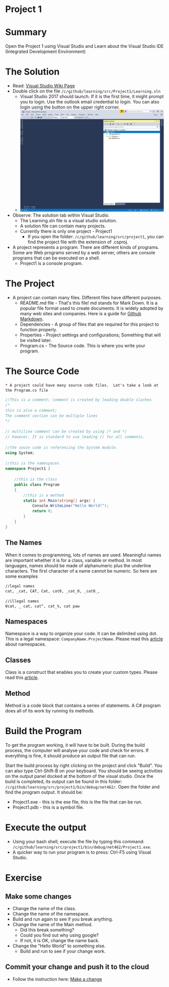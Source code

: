 # Project 1

# Summary
Open the Project 1 using Visual Studio and Learn about the Visual Studio IDE (Integrated Development Environment)

# The Solution
* Read: [Visual Studio Wiki Page](https://en.wikipedia.org/wiki/Microsoft_Visual_Studio)
* Double click on the file `/c/github/learning/src/Project1/Learning.sln`
    * Visual Studio 2017 should launch.  If it is the first time, it might prompt you to login.  Use the outlook email credential to login.  You can also login using the button on the upper right corner.
    * ![Figure 1: Visual Studio Solution](../../images/project1_solution.jpg)
* Observe: The solution tab within Visual Studio.
    * The Learning.sln file is a visual studio solution.
    * A solution file can contain many projects.
    * Currently there is only one project - Project1
        * If you open the folder: `/c/github/learning/src/project1`, you can find the project file with the extension of .csproj.
* A project represents a program.  There are different kinds of programs.  Some are Web programs served by a web server, others are console programs that can be executed on a shell.
    * Project1 is a console program.

# The Project
* A project can contain many files.  Different files have different purposes.
    * README.md file - That's this file!  md stands for Mark Down.  It is a popular file format used to create documents.  It is widely adopted by many web sites and companies.  Here is a guide for [Github Markdown](https://guides.github.com/features/mastering-markdown/).
    * Dependencies - A group of files that are required for this project to function properly.
    * Properties - Project settings and configurations;  Something that will be visited later.
    * Program.cs - The Source code.  This is where you write your program.  
    
# The Source Code
    * A project could have many source code files.  Let's take a look at the Program.cs file

```csharp
//This is a comment; comment is created by leading double slashes
/* 
this is also a comment;
The comment section can be multiple lines
*/

// multiline comment can be created by using /* and */
// however, It is standard to use leading // for all comments.

//the souce code is referencing the System module.
using System;

//this is the namespaces
namespace Project1 {

    //this is the class
    public class Program
    { 
        //this is a method
        static int Main(string[] args) {
            Console.WriteLine("Hello World!");
            return 0;
        }
    }
}
```

## The Names
When it comes to programming, lots of names are used.  Meaningful names are important whether it is for a class, variable or method.  In most languages, names should be made of alphanumeric plus the underline characters.  The first character of a name cannot be numeric.  So here are some examples
```
//legal names
cat, _cat, CAT, Cat, cat0, _cat_0, _cat0_,

//illegal names
0cat, _ cat, cat^, cat_%, cat paw
```
## Namespaces
Namespace is a way to organize your code.  It can be delimited using dot.  This is a legal namespace: `CompanyName.ProjectName`.  Please read this [article](https://docs.microsoft.com/en-us/dotnet/csharp/programming-guide/namespaces/index) about namespaces.

## Classes
Class is a construct that enables you to create your custom types.  Please read this [article](https://docs.microsoft.com/en-us/dotnet/csharp/programming-guide/classes-and-structs/classes).

## Method
Method is a code block that contains a series of statements.  A C# program does all of its work by running its methods.

# Build the Program
To get the program working, it will have to be built.  During the build process, the computer will analyse your code and check for errors.  If everything is fine, it should produce an output file that can run.

Start the build process by right clicking on the project and click "Build".  You can also type Ctrl-Shift-B on your keyboard.  You should be seeing activities on the output panel docked at the bottom of the visual studio.  Once the build is completed, its output can be found in this folder: `/c/github/learning/src/project1/bin/debug/net462/`.  Open the folder and find the program output.  It should be:
* Project1.exe - this is the exe file, this is the file that can be run.
* Project1.pdb - this is a symbol file.

# Execute the output
* Using your bash shell, execute the file by typing this command: `/c/github/learning/src/project1/bin/debug/net462/Project1.exe`.
* A quicker way to run your program is to press: Ctrl-F5 using Visual Studio.

# Exercise
## Make some changes
* Change the name of the class.
* Change the name of the namespace.
* Build and run again to see if you break anything.
* Change the name of the Main method.
    * Did this break something?
    * Could you find out why using google?
    * If not, it is OK, change the name back.
* Change the "Hello World" to something else.
    * Build and run to see if your change work.

## Commit your change and push it to the cloud
* Follow the instruction here: [Make a change](../../Setup.md#make-a-change)

